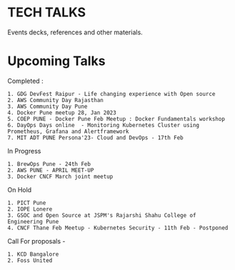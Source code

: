 # TECH TALKS

Events decks, references and other materials.


# Upcoming Talks


Completed :
```
1. GDG DevFest Raipur - Life changing experience with Open source
2. AWS Community Day Rajasthan
3. AWS Community Day Pune
4. Docker Pune meetup 28, Jan 2023
5. COEP PUNE - Docker Pune Feb Meetup : Docker Fundamentals workshop
6. DayOps Days online  - Monitoring Kubernetes Cluster using Prometheus, Grafana and Alertframework
7. MIT ADT PUNE Persona'23- Cloud and DevOps - 17th Feb
```

In Progress
```  
1. BrewOps Pune - 24th Feb
2. AWS PUNE - APRIL MEET-UP
3. Docker CNCF March joint meetup
```

On Hold
```
1. PICT Pune
2. IOPE Lonere
3. GSOC and Open Source at JSPM's Rajarshi Shahu College of Engineering Pune
4. CNCF Thane Feb Meetup - Kubernetes Security - 11th Feb - Postponed 
```

Call For proposals - 
```
1. KCD Bangalore 
2. Foss United
```
